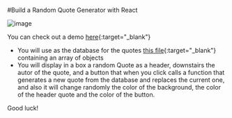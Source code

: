 #Build a Random Quote Generator with React

![image](https://raw.githubusercontent.com/devtlv/studentsGitHub/master/JS/Week%208/Day%205/Mini%20Projects/randomQuotes/quotes%20image.png)

You can check out a demo [here](http://di-random-quotes.surge.sh/){:target="_blank"}

- You will use as the database for the quotes [this file](https://github.com/devtlv/studentsGitHub/blob/master/JS/Week%208/Day%205/Mini%20Projects/randomQuotes/QuotesDatabase.js){:target="_blank"} containing an array of objects
- You will display in a box a random Quote as a header, downstairs the autor of the quote, and a button that when you click calls a function that generates a new quote from the database and replaces the current one, and also it will change randomly the color of the background, the color of the header quote and the color of the button.


Good luck!